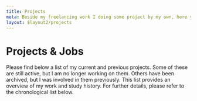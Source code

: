 ```yaml
---
title: Projects
meta: Beside my freelancing work I doing some project by my own, here you will find a list of all my projects.
layout: $layout2/projects
---
```


# Projects & Jobs

Please find below a list of my current and previous projects. Some of these are still active, but I am no longer working on them. Others have been archived, but I was involved in them previously. This list provides an overview of my work and study history. For further details, please refer to the chronological list below.
